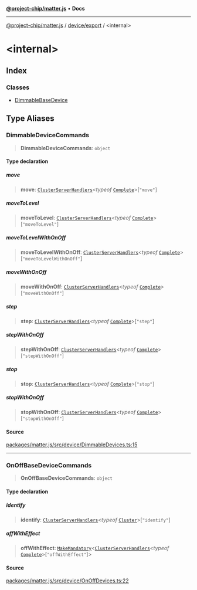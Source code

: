[**@project-chip/matter.js**](../../../README.md) • **Docs**

***

[@project-chip/matter.js](../../../modules.md) / [device/export](../README.md) / \<internal\>

# \<internal\>

## Index

### Classes

- [DimmableBaseDevice](classes/DimmableBaseDevice.md)

## Type Aliases

### DimmableDeviceCommands

> **DimmableDeviceCommands**: `object`

#### Type declaration

##### move

> **move**: [`ClusterServerHandlers`](../../../cluster/export/README.md#clusterserverhandlersc)\<*typeof* [`Complete`](../../../cluster/export/namespaces/LevelControl/README.md#complete)\>\[`"move"`\]

##### moveToLevel

> **moveToLevel**: [`ClusterServerHandlers`](../../../cluster/export/README.md#clusterserverhandlersc)\<*typeof* [`Complete`](../../../cluster/export/namespaces/LevelControl/README.md#complete)\>\[`"moveToLevel"`\]

##### moveToLevelWithOnOff

> **moveToLevelWithOnOff**: [`ClusterServerHandlers`](../../../cluster/export/README.md#clusterserverhandlersc)\<*typeof* [`Complete`](../../../cluster/export/namespaces/LevelControl/README.md#complete)\>\[`"moveToLevelWithOnOff"`\]

##### moveWithOnOff

> **moveWithOnOff**: [`ClusterServerHandlers`](../../../cluster/export/README.md#clusterserverhandlersc)\<*typeof* [`Complete`](../../../cluster/export/namespaces/LevelControl/README.md#complete)\>\[`"moveWithOnOff"`\]

##### step

> **step**: [`ClusterServerHandlers`](../../../cluster/export/README.md#clusterserverhandlersc)\<*typeof* [`Complete`](../../../cluster/export/namespaces/LevelControl/README.md#complete)\>\[`"step"`\]

##### stepWithOnOff

> **stepWithOnOff**: [`ClusterServerHandlers`](../../../cluster/export/README.md#clusterserverhandlersc)\<*typeof* [`Complete`](../../../cluster/export/namespaces/LevelControl/README.md#complete)\>\[`"stepWithOnOff"`\]

##### stop

> **stop**: [`ClusterServerHandlers`](../../../cluster/export/README.md#clusterserverhandlersc)\<*typeof* [`Complete`](../../../cluster/export/namespaces/LevelControl/README.md#complete)\>\[`"stop"`\]

##### stopWithOnOff

> **stopWithOnOff**: [`ClusterServerHandlers`](../../../cluster/export/README.md#clusterserverhandlersc)\<*typeof* [`Complete`](../../../cluster/export/namespaces/LevelControl/README.md#complete)\>\[`"stopWithOnOff"`\]

#### Source

[packages/matter.js/src/device/DimmableDevices.ts:15](https://github.com/project-chip/matter.js/blob/7a8cbb56b87d4ccf34bec5a9a95ab40a1711324f/packages/matter.js/src/device/DimmableDevices.ts#L15)

***

### OnOffBaseDeviceCommands

> **OnOffBaseDeviceCommands**: `object`

#### Type declaration

##### identify

> **identify**: [`ClusterServerHandlers`](../../../cluster/export/README.md#clusterserverhandlersc)\<*typeof* [`Cluster`](../../../cluster/export/namespaces/Identify/README.md#cluster)\>\[`"identify"`\]

##### offWithEffect

> **offWithEffect**: [`MakeMandatory`](../../../util/export/README.md#makemandatoryt)\<[`ClusterServerHandlers`](../../../cluster/export/README.md#clusterserverhandlersc)\<*typeof* [`Complete`](../../../cluster/export/namespaces/OnOff/README.md#complete)\>\[`"offWithEffect"`\]\>

#### Source

[packages/matter.js/src/device/OnOffDevices.ts:22](https://github.com/project-chip/matter.js/blob/7a8cbb56b87d4ccf34bec5a9a95ab40a1711324f/packages/matter.js/src/device/OnOffDevices.ts#L22)
